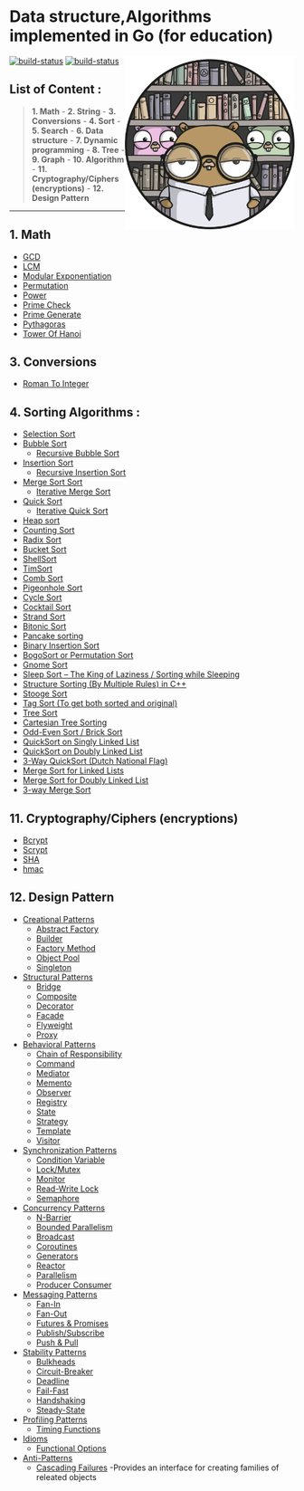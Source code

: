 # Data structure,Algorithms implemented in Go (for education)
<img align="right" alt="go-pic" width="300px" src="./0.icons/n.png" />


[comment]: <> (Data structure, Ciphers, Conversions,Design Patterns,Dynamic Programming,Genetic Algorithm,)

[comment]: <> (Graphs,Tree,Math,Search, Sorts, String)
<a href="https://img.shields.io/badge/license-MIT-green"><img alt="build-status" src="https://img.shields.io/badge/license-MIT-green" /></a>
<a href="https://www.t.me/shahriarraka"><img alt="build-status" src="https://img.shields.io/badge/telegram-shahriarahmed-red" /></a>

## List of Content :

> **1. Math** - **2. String** - **3. Conversions** - **4. Sort** - **5. Search** - **6. Data structure** - **7. Dynamic programming** - **8. Tree** - **9. Graph** - **10. Algorithm** - **11. Cryptography/Ciphers (encryptions)** - **12. Design Pattern**

---
## 1. Math
* [GCD](./1.Math/1.GCD.go)
* [LCM](./1.Math/2.LCM.go)
* [Modular Exponentiation](./1.Math/3.ModularExponentiation.go)
* [Permutation](./1.Math/9.Permutation.go)
* [Power](./1.Math/6.Power.go)
* [Prime Check](./1.Math/4.PrimeCheck.go)
* [Prime Generate](./1.Math/5.GeneratePrime.go)
* [Pythagoras](./1.Math/7.Pythagoras.go)
* [Tower Of Hanoi](./1.Math/8.towerOfHanoi.go)

[comment]: <> (* [Sieve]&#40;./math/sieve/&#41;)
## 3. Conversions
* [Roman To Integer](./3.conversion/1.RomanToInt.go)
## 4. Sorting Algorithms :
* [Selection Sort](./4.Sort/1.SelectionSort.go) <br>
* [Bubble Sort](./4.Sort/2.bubbleSort.go) <br>
  * [Recursive Bubble Sort](./4.Sort/3.RecursiveBubbleSort.go) <br>
* [Insertion Sort](./4.Sort/4.InsertionSort.go) <br>
  * [Recursive Insertion Sort](./4.Sort/5.RecursiveInsertionSort.go) <br>
* [ Merge Sort Sort](./4.Sort/6.MergeSort.go) <br>
  * [Iterative Merge Sort](./4.Sort/7.IterativeMergeSort.go) <br>
* [Quick Sort ](./4.Sort/8.QuickSort.go) <br>
  * [Iterative Quick Sort](./4.Sort/9.IterativeQuickSort.go) <br>
* [Heap sort](./4.Sort/10.HeapSort.go) <br>
* [Counting Sort](./4.Sort/11.CountingSort.go) <br>
* [Radix Sort](./4.Sort/12.RedixSort.go) <br>
* [Bucket Sort](./4.Sort/13.BucketSort.go) <br>
* [ShellSort](./4.Sort/14.ShellSort.go) <br>
* [TimSort](./4.Sort/15.TimSort.go) <br>
* [Comb Sort](./4.Sort/16.CombSort.go) <br>
* [Pigeonhole Sort ](./4.Sort/17.PigeonholeSort.go) <br>
* [Cycle Sort](./4.Sort/18.CycleSort.go) <br>
* [Cocktail Sort](./4.Sort/19.CocktailSort.go) <br>
* [Strand Sort](./4.Sort/20.StrandSort.go) <br>
* [Bitonic Sort](./4.Sort/21.BitonicSort.go) <br>
* [Pancake sorting](./4.Sort/22.Pancake%20sorting.go) <br>
* [Binary Insertion Sort](./4.Sort/23.Binary%20Insertion%20Sort.go) <br>
* [BogoSort or Permutation Sort](./4.Sort/24.BogoSort%20or%20Permutation%20Sort.go) <br>
* [Gnome Sort](./4.Sort/25.Gnome%20Sort.go) <br>
* [Sleep Sort – The King of Laziness / Sorting while Sleeping](./4.Sort/26.Sorting%20while%20Sleeping.go) <br>
* [Structure Sorting (By Multiple Rules) in C++](./4.Sort/27.Structure%20Sorting%20(By%20Multiple%20Rules)%20in%20C++.go) <br>
* [Stooge Sort](./4.Sort/28.Stooge%20Sort.go) <br>
* [Tag Sort (To get both sorted and original)](./4.Sort/29.Tag%20Sort%20(To%20get%20both%20sorted%20and%20original).go) <br>
* [Tree Sort](./4.Sort/30.Tree%20Sort.go) <br>
* [Cartesian Tree Sorting](./4.Sort/31.Cartesian%20Tree%20Sorting.go) <br>
* [Odd-Even Sort / Brick Sort](./4.Sort/32.Odd-Even%20Sort%20-%20Brick%20Sort.go) <br>
* [QuickSort on Singly Linked List](./4.Sort/33.QuickSort%20on%20Singly%20Linked%20List.go) <br>
* [QuickSort on Doubly Linked List](./4.Sort/34.QuickSort%20on%20Doubly%20Linked%20List.go) <br>
* [3-Way QuickSort (Dutch National Flag)](./4.Sort/35.3-Way%20QuickSort%20(Dutch%20National%20Flag).go) <br>
* [Merge Sort for Linked Lists](./4.Sort/36.Merge%20Sort%20for%20Linked%20Lists.go) <br>
* [Merge Sort for Doubly Linked List](./4.Sort/37.Merge%20Sort%20for%20Doubly%20Linked%20List.go) <br>
* [3-way Merge Sort](./4.Sort/38.3-way%20Merge%20Sort.go) <br>
##   11. Cryptography/Ciphers (encryptions)
* [Bcrypt](./11.Ciphers/2.bcrypt/main.go) <br>
* [Scrypt](./11.Ciphers/3.Scrypt/main.go) <br>
* [SHA](./11.Ciphers/4.sha/main.go) <br>
* [hmac](./11.Ciphers/5.hmac/main.go) <br>
##  12. Design Pattern
* [Creational Patterns](./) <br>
  * [Abstract Factory](./) <br>
  * [Builder](./) <br>
  * [Factory Method](./) <br>
  * [Object Pool](./) <br>
  * [Singleton](./) <br>
* [Structural Patterns](./) <br>
  * [Bridge](./) <br>
  * [Composite](./) <br>
  * [Decorator](./) <br>
  * [Facade](./) <br>
  * [Flyweight](./) <br>
  * [Proxy](./) <br>
* [Behavioral Patterns](./) <br>
  * [Chain of Responsibility](./) <br>
  * [Command](./) <br>
  * [Mediator](./) <br>
  * [Memento](./) <br>
  * [Observer](./) <br>
  * [Registry](./) <br>
  * [State](./) <br>
  * [Strategy](./) <br>
  * [Template](./) <br>
  * [Visitor](./) <br>
* [Synchronization Patterns](./) <br>
  * [Condition Variable](./) <br>
  * [Lock/Mutex](./) <br>
  * [Monitor](./) <br>
  * [Read-Write Lock](./) <br>
  * [Semaphore](./) <br>
* [Concurrency Patterns](./) <br>
  * [N-Barrier](./) <br>
  * [Bounded Parallelism](./) <br>
  * [Broadcast](./) <br>
  * [Coroutines](./) <br>
  * [Generators](./) <br>
  * [Reactor](./) <br>
  * [Parallelism](./) <br>
  * [Producer Consumer](./) <br>
* [Messaging Patterns](./) <br>
  * [Fan-In](./) <br>
  * [Fan-Out](./) <br>
  * [Futures & Promises](./) <br>
  * [Publish/Subscribe](./) <br>
  * [Push & Pull](./) <br>
* [Stability Patterns](./) <br>
  * [Bulkheads](./) <br>
  * [Circuit-Breaker](./) <br>
  * [Deadline](./) <br>
  * [Fail-Fast](./) <br>
  * [Handshaking](./) <br>
  * [Steady-State](./) <br>
* [Profiling Patterns](./) <br>
  * [Timing Functions](./) <br>
* [Idioms](./) <br>
  * [Functional Options](./) <br>
* [Anti-Patterns](./) <br>
  * [Cascading Failures](./) -Provides an interface for creating families of releated objects<br>









